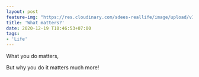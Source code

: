 ```yaml
---
layout: post
feature-img: "https://res.cloudinary.com/sdees-reallife/image/upload/v1555658919/sample_feature_img.png"
title: 'What matters?'
date: 2020-12-19 T10:46:53+07:00
tags:
- 'Life'
---
```

What you do matters,

<i class="fa fa-child" style="color:plum"></i>

But why you do it matters much more!
